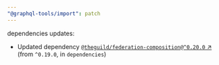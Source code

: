 ```yaml
---
"@graphql-tools/import": patch
---
```

dependencies updates:
  - Updated dependency [`@theguild/federation-composition@^0.20.0` ↗︎](https://www.npmjs.com/package/@theguild/federation-composition/v/0.20.0) (from `^0.19.0`, in `dependencies`)
